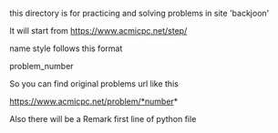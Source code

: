 this directory is for practicing and solving problems in site 'backjoon'


It will start from
https://www.acmicpc.net/step/

name style follows this format

problem_number

So you can find original problems url like this

https://www.acmicpc.net/problem/*number*

Also there will be a Remark first line of python file

